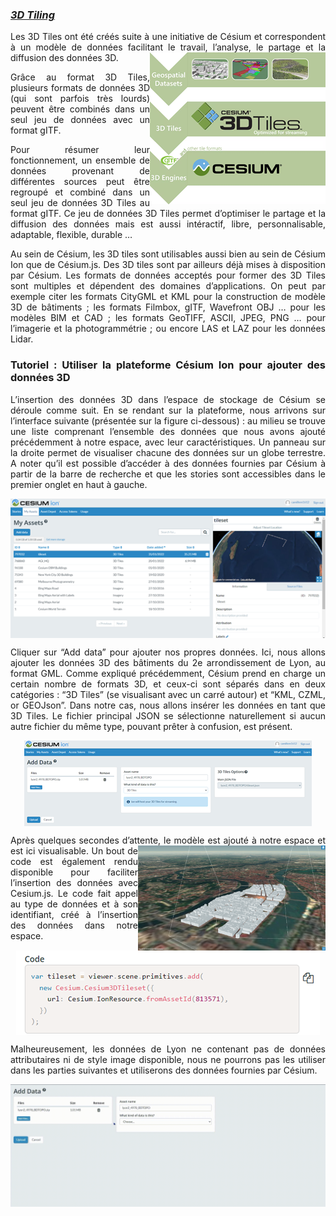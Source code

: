 ### *[3D Tiling](https://cesium.com/learn/3d-tiling/)*
<div align="justify">
Les 3D Tiles ont été créés suite à une initiative de Césium et correspondent à un modèle de données facilitant le travail, l’analyse, le partage et la diffusion des données 3D. 
<img align="right" src="/Figures/3D_Tiles.png">

Grâce au format 3D Tiles, plusieurs formats de données 3D (qui sont parfois très lourds) peuvent être combinés dans un seul jeu de données avec un format gITF.




Pour résumer leur fonctionnement, un ensemble de données provenant de différentes sources peut être regroupé et combiné dans un seul jeu de données 3D Tiles au format gITF. Ce jeu de données 3D Tiles permet d’optimiser le partage et la diffusion des données mais est aussi intéractif, libre, personnalisable, adaptable, flexible, durable …

Au sein de Césium, les 3D tiles sont utilisables aussi bien au sein de Césium Ion que de Césium.js. Des 3D tiles sont par ailleurs déjà mises à disposition par Césium.
Les formats de données acceptés pour former des 3D Tiles sont multiples et dépendent des domaines d’applications. On peut par exemple citer les formats CityGML et KML pour la construction de modèle 3D de bâtiments ; les formats Filmbox, gITF, Wavefront OBJ … pour les modèles BIM et CAD ; les formats GeoTIFF, ASCII, JPEG, PNG … pour l’imagerie et la photogrammétrie ; ou encore LAS et LAZ pour les données Lidar.

### Tutoriel : Utiliser la plateforme Césium Ion pour ajouter des données 3D

L’insertion des données 3D dans l’espace de stockage de Césium se déroule comme suit. En se rendant sur la plateforme, nous arrivons sur l’interface suivante (présentée sur la figure ci-dessous) : au milieu se trouve une liste comprenant l’ensemble des données que nous avons ajouté précédemment à notre espace, avec leur caractéristiques. Un panneau sur la droite permet de visualiser chacune des données sur un globe terrestre. A noter qu’il est possible d’accéder à des données fournies par Césium à partir de la barre de recherche et que les stories sont accessibles dans le premier onglet en haut à gauche.

<p align="center">
  <img align="center" src="/Figures/MyAssets.png">
</p>


Cliquer sur “Add data” pour ajouter nos propres données. Ici, nous allons ajouter les données 3D des bâtiments du 2e arrondissement de Lyon, au format GML. Comme expliqué précédemment, Césium prend en charge un certain nombre de formats 3D, et ceux-ci sont séparés dans en deux catégories : “3D Tiles” (se visualisant avec un carré autour) et “KML, CZML, or GEOJson”. Dans notre cas, nous allons insérer les données en tant que 3D Tiles. Le fichier principal JSON se sélectionne naturellement si aucun autre fichier du même type, pouvant prêter à confusion, est présent.

<p align="center">
  <img align="center" src="/Figures/AddData.png">
</p>

Après quelques secondes d’attente, le modèle est ajouté à notre espace et est ici visualisable. <img align="right" width="300" src="/Figures/Model1.png"> 
Un bout de code est également rendu disponible pour faciliter l’insertion des données avec Cesium.js. Le code fait appel au type de données et à son identifiant, créé à l’insertion des données dans notre espace. 

<p align="center">
  <img align="center" src="/Figures/Code.png">
</p>

Malheureusement, les données de Lyon ne contenant pas de données attributaires ni de style image disponible, nous ne pourrons pas les utiliser dans les parties suivantes et utiliserons des données fournies par Césium.

  
<p align="center">
  <img align="center" src="/GIF/tuto_assets_recadre.gif">
</p>
  
  
</div>
